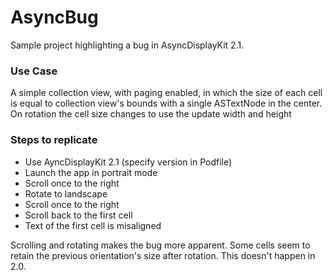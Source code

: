 # AsyncBug
Sample project highlighting a bug in AsyncDisplayKit 2.1. 

### Use Case
A simple collection view, with paging enabled, in which the size of each cell is equal to collection view's bounds with a single ASTextNode in the center. On rotation the cell size changes to use the update width and height

### Steps to replicate
- Use AyncDisplayKit 2.1 (specify version in Podfile)
- Launch the app in portrait mode
- Scroll once to the right
- Rotate to landscape
- Scroll once to the right
- Scroll back to the first cell
- Text of the first cell is misaligned 

Scrolling and rotating makes the bug more apparent. Some cells seem to retain the previous orientation's size after rotation. This doesn't happen in 2.0. 

